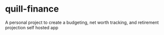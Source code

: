 # quill-finance
A personal project to create a budgeting, net worth tracking, and retirement projection self hosted app
